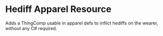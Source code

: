 # Hediff Apparel Resource
Adds a ThingComp usable in apparel defs to inflict hediffs on the wearer, without any C# required.